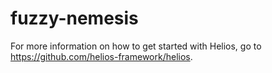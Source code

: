 fuzzy-nemesis
=============

For more information on how to get started with Helios, go to https://github.com/helios-framework/helios.
